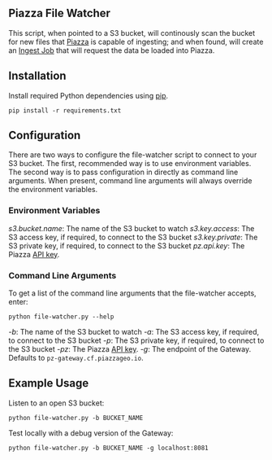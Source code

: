 ## Piazza File Watcher

This script, when pointed to a S3 bucket, will continously scan the bucket for new files that [Piazza](https://github.com/venicegeo/venice/wiki/PiazzaCoreServices) is capable of ingesting; and when found, will create an [Ingest Job](https://github.com/venicegeo/venice/wiki/Pz-Ingest#example-ingest-requests) that will request the data be loaded into Piazza.

## Installation

Install required Python dependencies using [pip](https://pypi.python.org/pypi/pip).

```
pip install -r requirements.txt
```

## Configuration

There are two ways to configure the file-watcher script to connect to your S3 bucket. The first, recommended way is to use environment variables. The second way is to pass configuration in directly as command line arguments. When present, command line arguments will always override the environment variables.

### Environment Variables

*s3.bucket.name*: The name of the S3 bucket to watch
*s3.key.access*: The S3 access key, if required, to connect to the S3 bucket
*s3.key.private*: The S3 private key, if required, to connect to the S3 bucket
*pz.api.key*: The Piazza [API key](https://github.com/venicegeo/venice/wiki/Pz-Gateway#authentication-and-authorization).

### Command Line Arguments

To get a list of the command line arguments that the file-watcher accepts, enter:

```
python file-watcher.py --help
```

*-b*: The name of the S3 bucket to watch
*-a*: The S3 access key, if required, to connect to the S3 bucket
*-p*: The S3 private key, if required, to connect to the S3 bucket
*-pz*: The Piazza [API key](https://github.com/venicegeo/venice/wiki/Pz-Gateway#authentication-and-authorization).
*-g*: The endpoint of the Gateway. Defaults to `pz-gateway.cf.piazzageo.io`.

## Example Usage

Listen to an open S3 bucket:

```
python file-watcher.py -b BUCKET_NAME
```

Test locally with a debug version of the Gateway:

```
python file-watcher.py -b BUCKET_NAME -g localhost:8081
```